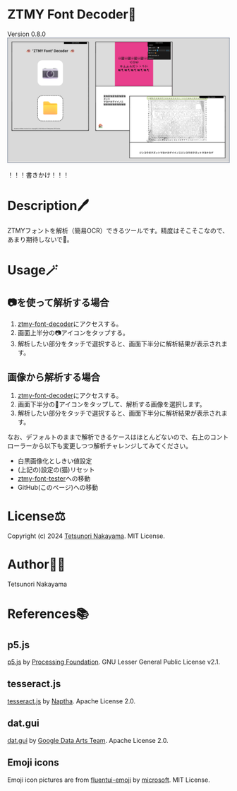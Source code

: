 # ZTMY Font Decoder🦔
Version 0.8.0  
<img src="./images/keyVisual.png" width="640px"/>

！！！書きかけ！！！

# Description🖊️
ZTMYフォントを解析（簡易OCR）できるツールです。精度はそこそこなので、あまり期待しないで🫠。  

# Usage🪄
## 📷を使って解析する場合
1. [ztmy-font-decoder](https://tetunori.github.io/ztmy-font-decoder/)にアクセスする。
2. 画面上半分の📷アイコンをタップする。
3. 解析したい部分をタッチで選択すると、画面下半分に解析結果が表示されます。

## 画像から解析する場合
1. [ztmy-font-decoder](https://tetunori.github.io/ztmy-font-decoder/)にアクセスする。
2. 画面下半分の📁アイコンをタップして、解析する画像を選択します。
3. 解析したい部分をタッチで選択すると、画面下半分に解析結果が表示されます。

なお、デフォルトのままで解析できるケースはほとんどないので、右上のコントローラーから以下も変更しつつ解析チャレンジしてみてください。
- 白黒画像化としきい値設定
- (上記の)設定の(猫)リセット
- [ztmy-font-tester](https://github.com/tetunori/ztmy-font-tester/)への移動
- GitHub(このページ)への移動

# License⚖️
Copyright (c) 2024 [Tetsunori Nakayama](https://github.com/tetunori). MIT License.

# Author🧙‍♂️
Tetsunori Nakayama

# References📚
## p5.js
[p5.js](https://github.com/processing/p5.js) by [Processing Foundation](https://github.com/processing). GNU Lesser General Public License v2.1.

## tesseract.js
[tesseract.js](https://github.com/naptha/tesseract.js) by [Naptha](https://github.com/naptha). Apache License 2.0.

## dat.gui
[dat.gui](https://github.com/dataarts/dat.gui) by [Google Data Arts Team](https://github.com/dataarts). Apache License 2.0.

## Emoji icons
Emoji icon pictures are from [fluentui-emoji](https://github.com/microsoft/fluentui-emoji) by [microsoft](https://github.com/microsoft). MIT License.
